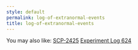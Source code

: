 ```yaml
---
style: default
permalink: log-of-extranormal-events
title: log-of-extranormal-events
---
```

You may also like:
[SCP-2425](http://scp-wiki.net/scp-2425)
[Experiment Log 624](http://scp-wiki.net/experiment-log-624)